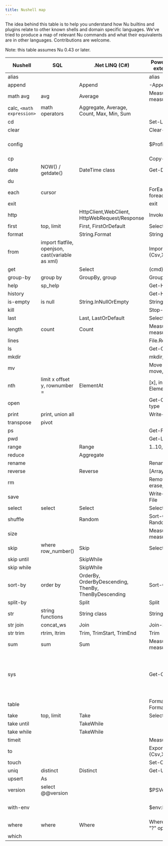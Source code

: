 ```yaml
---
title: Nushell map
---
```


The idea behind this table is to help you understand how Nu builtins and plugins relate to other known shells and domain specific languages. We've tried to produce a map of relevant Nu commands and what their equivalents are in other languages. Contributions are welcome.

Note: this table assumes Nu 0.43 or later.

| Nushell                   | SQL                                              | .Net LINQ (C#)                                       | PowerShell (without external modules)      | Bash                                            |
| ------------------------- | ------------------------------------------------ | ---------------------------------------------------- | ------------------------------------------ | ----------------------------------------------- |
| alias                     |                                                  |                                                      | alias                                      | alias                                           |
| append                    |                                                  | Append                                               | -Append                                    |                                                 |
| math avg                  | avg                                              | Average                                              | Measure-Object, measure                    |                                                 |
| calc, `<math expression>` | math operators                                   | Aggregate, Average, Count, Max, Min, Sum             |                                            | bc                                              |
| cd                        |                                                  |                                                      | Set-Location, cd                           | cd                                              |
| clear                     |                                                  |                                                      | Clear-Host                                 | clear                                           |
| config                    |                                                  |                                                      | $Profile                                   | vi .bashrc, .profile                            |
| cp                        |                                                  |                                                      | Copy-Item, cp, copy                        | cp                                              |
| date                      | NOW() / getdate()                                | DateTime class                                       | Get-Date                                   | date                                            |
| du                        |                                                  |                                                      |                                            | du                                              |
| each                      | cursor                                           |                                                      | ForEach-Object, foreach, for               |                                                 |
| exit                      |                                                  |                                                      | exit                                       | exit                                            |
| http                      |                                                  | HttpClient,WebClient, HttpWebRequest/Response        | Invoke-WebRequest                          | wget                                            |
| first                     | top, limit                                       | First, FirstOrDefault                                | Select-Object -First                       | head                                            |
| format                    |                                                  | String.Format                                        | String.Format                              |                                                 |
| from                      | import flatfile, openjson, cast(variable as xml) |                                                      | Import/ConvertFrom-{Csv,Xml,Html,Json}     |                                                 |
| get                       |                                                  | Select                                               | (cmd).column                               |                                                 |
| group-by                  | group by                                         | GroupBy, group                                       | Group-Object, group                        |                                                 |
| help                      | sp_help                                          |                                                      | Get-Help, help, man                        | man                                             |
| history                   |                                                  |                                                      | Get-History, history                       | history                                         |
| is-empty                  | is null                                          | String.InNullOrEmpty                                 | String.InNullOrEmpty                       |                                                 |
| kill                      |                                                  |                                                      | Stop-Process, kill                         | kill                                            |
| last                      |                                                  | Last, LastOrDefault                                  | Select-Object -Last                        | tail                                            |
| length                    | count                                            | Count                                                | Measure-Object, measure                    | wc                                              |
| lines                     |                                                  |                                                      | File.ReadAllLines                          |                                                 |
| ls                        |                                                  |                                                      | Get-ChildItem, dir, ls                     | ls                                              |
| mkdir                     |                                                  |                                                      | mkdir, md                                  | mkdir                                           |
| mv                        |                                                  |                                                      | Move-Item, mv, move, mi                    | mv                                              |
| nth                       | limit x offset y, rownumber =                    | ElementAt                                            | [x], indexing operator, ElementAt          |                                                 |
| open                      |                                                  |                                                      | Get-Content, gc, cat, type                 | cat                                             |
| print                     | print, union all                                 |                                                      | Write-Output, write                        | echo                                            |
| transpose                 | pivot                                            |                                                      |                                            |                                                 |
| ps                        |                                                  |                                                      | Get-Process, ps, gps                       | ps                                              |
| pwd                       |                                                  |                                                      | Get-Location, pwd                          | pwd                                             |
| range                     |                                                  | Range                                                | 1..10, 'a'..'f'                            |                                                 |
| reduce                    |                                                  | Aggregate                                            |                                            |                                                 |
| rename                    |                                                  |                                                      | Rename-Item, ren, rni                      | mv                                              |
| reverse                   |                                                  | Reverse                                              | [Array]::Reverse($var)                     |                                                 |
| rm                        |                                                  |                                                      | Remove-Item, del, erase, rd, ri, rm, rmdir | rm                                              |
| save                      |                                                  |                                                      | Write-Output, Out-File                     | > foo.txt                                       |
| select                    | select                                           | Select                                               | Select-Object, select                      |                                                 |
| shuffle                   |                                                  | Random                                               | Sort-Object {Get-Random}                   |                                                 |
| size                      |                                                  |                                                      | Measure-Object, measure                    | wc                                              |
| skip                      | where row_number()                               | Skip                                                 | Select-Object -Skip                        |                                                 |
| skip until                |                                                  | SkipWhile                                            |                                            |                                                 |
| skip while                |                                                  | SkipWhile                                            |                                            |                                                 |
| sort-by                   | order by                                         | OrderBy, OrderByDescending, ThenBy, ThenByDescending | Sort-Object, sort                          |                                                 |
| split-by                  |                                                  | Split                                                | Split                                      |                                                 |
| str                       | string functions                                 | String class                                         | String class                               |                                                 |
| str join                  | concat_ws                                        | Join                                                 | Join-String                                |                                                 |
| str trim                  | rtrim, ltrim                                     | Trim, TrimStart, TrimEnd                             | Trim                                       |                                                 |
| sum                       | sum                                              | Sum                                                  | Measure-Object, measure                    |                                                 |
| sys                       |                                                  |                                                      | Get-ComputerInfo                           | uname, lshw, lsblk, lscpu, lsusb, hdparam, free |
| table                     |                                                  |                                                      | Format-Table, ft, Format-List, fl          |                                                 |
| take                      | top, limit                                       | Take                                                 | Select-Object -First                       | head                                            |
| take until                |                                                  | TakeWhile                                            |                                            |                                                 |
| take while                |                                                  | TakeWhile                                            |                                            |                                                 |
| timeit                    |                                                  |                                                      | Measure-Command                            | time                                            |
| to                        |                                                  |                                                      | Export/ConvertTo-{Csv,Xml,Html,Json}       |                                                 |
| touch                     |                                                  |                                                      | Set-Content                                | touch                                           |
| uniq                      | distinct                                         | Distinct                                             | Get-Unique, gu                             | uniq                                            |
| upsert                    | As                                               |                                                      |                                            |                                                 |
| version                   | select @@version                                 |                                                      | $PSVersionTable                            |                                                 |
| with-env                  |                                                  |                                                      | $env:FOO = 'bar'                           | export foo = "bar"                              |
| where                     | where                                            | Where                                                | Where-Object, where, "?" operator          |                                                 |
| which                     |                                                  |                                                      |                                            | which                                           |
